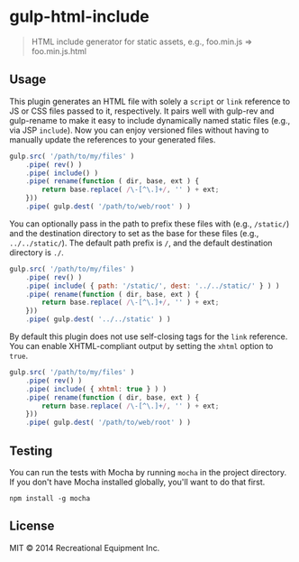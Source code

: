 # gulp-html-include

> HTML include generator for static assets, e.g., foo.min.js => foo.min.js.html

## Usage

This plugin generates an HTML file with solely a `script` or `link` reference to JS or CSS files passed to it, respectively. It pairs well with gulp-rev and gulp-rename to make it easy to include dynamically named static files (e.g., via JSP `include`). Now you can enjoy versioned files without having to manually update the references to your generated files.

```js
gulp.src( '/path/to/my/files' )
    .pipe( rev() )
    .pipe( include() )
    .pipe( rename(function ( dir, base, ext ) {
        return base.replace( /\-[^\.]+/, '' ) + ext;
    }))
    .pipe( gulp.dest( '/path/to/web/root' ) )
```

You can optionally pass in the path to prefix these files with (e.g., `/static/`) and the destination directory to set as the base for these files (e.g., `../../static/`). The default path prefix is `/`, and the default destination directory is `./`.

```js
gulp.src( '/path/to/my/files' )
    .pipe( rev() )
    .pipe( include( { path: '/static/', dest: '../../static/' } ) )
    .pipe( rename(function ( dir, base, ext ) {
        return base.replace( /\-[^\.]+/, '' ) + ext;
    }))
    .pipe( gulp.dest( '../../static' ) )
```

By default this plugin does not use self-closing tags for the `link` reference. You can enable XHTML-compliant output by setting the `xhtml` option to `true`.

```js
gulp.src( '/path/to/my/files' )
    .pipe( rev() )
    .pipe( include( { xhtml: true } ) )
    .pipe( rename(function ( dir, base, ext ) {
        return base.replace( /\-[^\.]+/, '' ) + ext;
    }))
    .pipe( gulp.dest( '/path/to/web/root' ) )
```


## Testing

You can run the tests with Mocha by running `mocha` in the project directory. If you don't have Mocha installed globally, you'll want to do that first.

```
npm install -g mocha
```

## License

MIT © 2014 Recreational Equipment Inc.